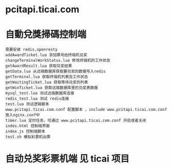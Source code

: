 # pcitapi.ticai.com

# 自動兌獎掃碼控制端
    需要安装 redis,openresty
    addAwardTicket.lua 添加票号给终端机兑奖
    changeTerminalWorkStatus.lua 修改终端机的工作状态
    getAwardResult.lua 获取兑奖结果
    getData.lua 从远端数据库获取要兑奖的数据写入redis
    getTerminal.lua 获取终端机列表及工作状态
    getWaitingTicket.lua 获取等待兑奖的列表
    getWinTicket.lua 获取远端数据库里的兑奖表数据
    mysql_test.lua 测试远端数据库连接
    redis_test.lua 测试 redis连接
    test.lua 测试逻辑脚本
    www.pcitapi.ticai.com.conf 配置脚本 ，include www.pcitapi.ticai.com.conf 放入nginx.conf中
    timer.lua 定时任务，可通过 www.pcitapi.ticai.com.conf 开启或者关闭
    index.html 控制端界面
    index.js 控制端脚本
    test.sh 模拟彩票机出票
    
# 自动兑奖彩票机端 见 ticai 项目